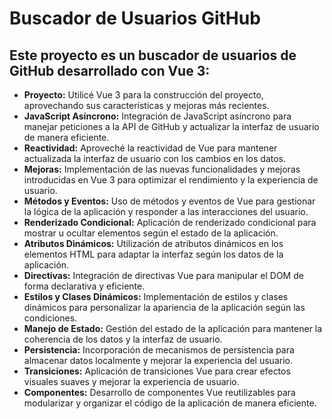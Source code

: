 # Buscador de Usuarios GitHub

## Este proyecto es un buscador de usuarios de GitHub desarrollado con Vue 3:

- **Proyecto:** Utilicé Vue 3 para la construcción del proyecto, aprovechando sus características y mejoras más recientes.
- **JavaScript Asíncrono:** Integración de JavaScript asíncrono para manejar peticiones a la API de GitHub y actualizar la interfaz de usuario de manera eficiente.
- **Reactividad:** Aproveché la reactividad de Vue para mantener actualizada la interfaz de usuario con los cambios en los datos.
- **Mejoras:** Implementación de las nuevas funcionalidades y mejoras introducidas en Vue 3 para optimizar el rendimiento y la experiencia de usuario.
- **Métodos y Eventos:** Uso de métodos y eventos de Vue para gestionar la lógica de la aplicación y responder a las interacciones del usuario.
- **Renderizado Condicional:** Aplicación de renderizado condicional para mostrar u ocultar elementos según el estado de la aplicación.
- **Atributos Dinámicos:** Utilización de atributos dinámicos en los elementos HTML para adaptar la interfaz según los datos de la aplicación.
- **Directivas:** Integración de directivas Vue para manipular el DOM de forma declarativa y eficiente.
- **Estilos y Clases Dinámicos:** Implementación de estilos y clases dinámicos para personalizar la apariencia de la aplicación según las condiciones.
- **Manejo de Estado:** Gestión del estado de la aplicación para mantener la coherencia de los datos y la interfaz de usuario.
- **Persistencia:** Incorporación de mecanismos de persistencia para almacenar datos localmente y mejorar la experiencia del usuario.
- **Transiciones:** Aplicación de transiciones Vue para crear efectos visuales suaves y mejorar la experiencia de usuario.
- **Componentes:** Desarrollo de componentes Vue reutilizables para modularizar y organizar el código de la aplicación de manera eficiente.

